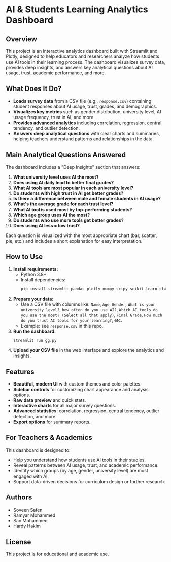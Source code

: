 # AI & Students Learning Analytics Dashboard

## Overview

This project is an interactive analytics dashboard built with Streamlit and Plotly, designed to help educators and researchers analyze how students use AI tools in their learning process. The dashboard visualizes survey data, provides deep insights, and answers key analytical questions about AI usage, trust, academic performance, and more.

## What Does It Do?

- **Loads survey data** from a CSV file (e.g., `response.csv`) containing student responses about AI usage, trust, grades, and demographics.
- **Visualizes key metrics** such as gender distribution, university level, AI usage frequency, trust in AI, and more.
- **Provides advanced analytics** including correlation, regression, central tendency, and outlier detection.
- **Answers deep analytical questions** with clear charts and summaries, helping teachers understand patterns and relationships in the data.

## Main Analytical Questions Answered

The dashboard includes a "Deep Insights" section that answers:

1. **What university level uses AI the most?**
2. **Does using AI daily lead to better final grades?**
3. **What AI tools are most popular in each university level?**
4. **Do students with high trust in AI get better grades?**
5. **Is there a difference between male and female students in AI usage?**
6. **What's the average grade for each trust level?**
7. **What AI tool is used most by top-performing students?**
8. **Which age group uses AI the most?**
9. **Do students who use more tools get better grades?**
10. **Does using AI less = low trust?**

Each question is visualized with the most appropriate chart (bar, scatter, pie, etc.) and includes a short explanation for easy interpretation.

## How to Use

1. **Install requirements:**
   - Python 3.8+
   - Install dependencies:
     ```bash
     pip install streamlit pandas plotly numpy scipy scikit-learn statsmodels
     ```
2. **Prepare your data:**
   - Use a CSV file with columns like: `Name`, `Age`, `Gender`, `What is your university level?`, `how often do you use AI?`, `Which AI tools do you use the most? (Select all that apply)`, `Final Grade`, `How much do you trust AI tools for your learning?`, etc.
   - Example: see `response.csv` in this repo.
3. **Run the dashboard:**
   ```bash
   streamlit run gg.py
   ```
4. **Upload your CSV file** in the web interface and explore the analytics and insights.

## Features

- **Beautiful, modern UI** with custom themes and color palettes.
- **Sidebar controls** for customizing chart appearance and analysis options.
- **Raw data preview** and quick stats.
- **Interactive charts** for all major survey questions.
- **Advanced statistics**: correlation, regression, central tendency, outlier detection, and more.
- **Export options** for summary reports.

## For Teachers & Academics

This dashboard is designed to:

- Help you understand how students use AI tools in their studies.
- Reveal patterns between AI usage, trust, and academic performance.
- Identify which groups (by age, gender, university level) are most engaged with AI.
- Support data-driven decisions for curriculum design or further research.

## Authors

- Soveen Safen
- Ramyar Mohammed
- San Mohammed
- Hardy Hakim

## License

This project is for educational and academic use.
